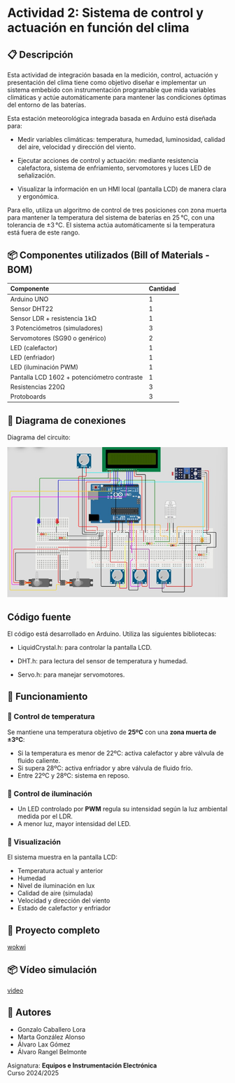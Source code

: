 
# Actividad 2: Sistema de control y actuación en función del clima

## 📋 Descripción

Esta actividad de integración basada en la medición, control, actuación y presentación del clima tiene como objetivo diseñar e implementar un sistema embebido con instrumentación programable que mida variables climáticas y actúe automáticamente para mantener las condiciones óptimas del entorno de las baterías.

Esta estación meteorológica integrada basada en Arduino está diseñada para:
- Medir variables climáticas: temperatura, humedad, luminosidad, calidad del aire, velocidad y dirección del viento.

- Ejecutar acciones de control y actuación: mediante resistencia calefactora, sistema de enfriamiento, servomotores y luces LED de señalización.

- Visualizar la información en un HMI local (pantalla LCD) de manera clara y ergonómica.

Para ello, utiliza un algoritmo de control de tres posiciones con zona muerta para mantener la temperatura del sistema de baterías en 25 °C, con una tolerancia de ±3 °C. El sistema actúa automáticamente si la temperatura está fuera de este rango.

## 📦 Componentes utilizados (Bill of Materials - BOM)

| Componente                | Cantidad |
|:--------------------------|:-----------|
| Arduino UNO                | 1         |
| Sensor DHT22               | 1         |
| Sensor LDR + resistencia 1kΩ | 1         |
| 3 Potenciómetros (simuladores) | 3       |
| Servomotores (SG90 o genérico) | 2       |
| LED (calefactor)           | 1         |
| LED (enfriador)            | 1         |
| LED (iluminación PWM)      | 1         |
| Pantalla LCD 1602 + potenciómetro contraste | 1 |
| Resistencias 220Ω          | 3         |
| Protoboards                | 3         |

## 📝 Diagrama de conexiones

Diagrama del circuito:

![Diagrama](images/diagram.jpg)

## Código fuente

El código está desarrollado en Arduino. Utiliza las siguientes bibliotecas:

- LiquidCrystal.h: para controlar la pantalla LCD.

- DHT.h: para lectura del sensor de temperatura y humedad.

- Servo.h: para manejar servomotores.

## 📑 Funcionamiento

### 📌 Control de temperatura

Se mantiene una temperatura objetivo de **25ºC** con una **zona muerta de ±3ºC**:
- Si la temperatura es menor de 22ºC: activa calefactor y abre válvula de fluido caliente.
- Si supera 28ºC: activa enfriador y abre válvula de fluido frío.
- Entre 22ºC y 28ºC: sistema en reposo.

### 📌 Control de iluminación

- Un LED controlado por **PWM** regula su intensidad según la luz ambiental medida por el LDR.
- A menor luz, mayor intensidad del LED.

### 📌 Visualización

El sistema muestra en la pantalla LCD:
- Temperatura actual y anterior
- Humedad
- Nivel de iluminación en lux
- Calidad de aire (simulada)
- Velocidad y dirección del viento
- Estado de calefactor y enfriador

## 📄 Proyecto completo 

[wokwi](https://wokwi.com/projects/432553899538797569)

## 📦 Vídeo simulación

[video](https://drive.google.com/file/d/1dekGNJ-VacTxhRSojd129GxvyvKLgZPR/view?usp=sharing)

## 📌 Autores

- Gonzalo Caballero Lora
- Marta González Alonso
- Álvaro Lax Gómez
- Álvaro Rangel Belmonte 

Asignatura: **Equipos e Instrumentación Electrónica**  
Curso 2024/2025